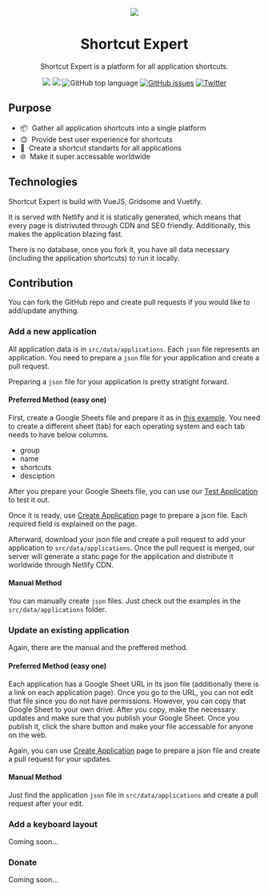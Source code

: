<p align="center"><img src="img/social_banner.jpg"></p>
<h1 align="center">Shortcut Expert</h1>
<p align="center">Shortcut Expert is a platform for all application shortcuts.</p>
<p align="center">
  <img src="https://img.shields.io/github/languages/code-size/giray123/shortcutexpert?style=for-the-badge" />
  <img src="https://img.shields.io/github/languages/count/giray123/shortcutexpert?style=for-the-badge" />
  <img alt="GitHub top language" src="https://img.shields.io/github/languages/top/giray123/shortcutexpert?style=for-the-badge">
  <a href="https://github.com/giray123/shortcutexpert/issues"><img alt="GitHub issues" src="https://img.shields.io/github/issues/giray123/shortcutexpert?style=for-the-badge"></a>
<a href="https://twitter.com/intent/tweet?text=Wow:&url=https%3A%2F%2Fgithub.com%2Fgiray123%2Fshortcutexpert"><img alt="Twitter" src="https://img.shields.io/twitter/url?logo=twitter&style=for-the-badge&url=https%3A%2F%2Fgithub.com%2Fgiray123%2Fshortcutexpert"></a>
</p>

## Purpose

- :package:&nbsp; Gather all application shortcuts into a single platform
- :blush:&nbsp; Provide best user experience for shortcuts
- :necktie:&nbsp; Create a shortcut standarts for all applications
- :globe_with_meridians:&nbsp; Make it super accessable worldwide

## Technologies

Shortcut Expert is build with VueJS, Gridsome and Vuetify.

It is served with Netlify and it is statically generated, which means that every page is distrivuted through CDN and SEO friendly. Additionally, this makes the application blazing fast.

There is no database, once you fork it, you have all data necessary (including the application shortcuts) to run it locally.

## Contribution

You can fork the GitHub repo and create pull requests if you would like to add/update anything.

### Add a new application

All application data is in `src/data/applications`. Each `json` file represents an application. You need to prepare a `json` file for your application and create a pull request.

Preparing a `json` file for your application is pretty stratight forward.

#### Preferred Method (easy one)

First, create a Google Sheets file and prepare it as in [this example](https://docs.google.com/spreadsheets/u/2/d/1xGfSrETQto0kA-FGxeooDb08nuwHcO_THZ8H0DcyCQE/edit#gid=1240391001). You need to create a different sheet (tab) for each operating system and each tab needs to have below columns.

- group
- name
- shortcuts
- desciption

After you prepare your Google Sheets file, you can use our [Test Application](https://shortcutexpert.com/test-application) to test it out.

Once it is ready, use [Create Application](https://shortcutexpert.com/create-application) page to prepare a json file. Each required field is explained on the page.

Afterward, download your json file and create a pull request to add your application to `src/data/applications`. Once the pull request is merged, our server will generate a static page for the application and distribute it worldwide through Netlify CDN.

#### Manual Method

You can manually create `json` files. Just check out the examples in the `src/data/applications` folder.

### Update an existing application

Again, there are the manual and the preffered method.

#### Preferred Method (easy one)

Each application has a Google Sheet URL in its json file (additionally there is a link on each application page). Once you go to the URL, you can not edit that file since you do not have permissions. However, you can copy that Google Sheet to your own drive. After you copy, make the necessary updates and make sure that you publish your Google Sheet. Once you publish it, click the share button and make your file accessable for anyone on the web.

Again, you can use [Create Application](https://shortcutexpert.com/create-application) page to prepare a json file and create a pull request for your updates.

#### Manual Method

Just find the application `json` file in `src/data/applications` and create a pull request after your edit.

### Add a keyboard layout

Coming soon...

### Donate

Coming soon...
